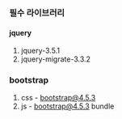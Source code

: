 ### 필수 라이브러리

#### jquery
1. jquery-3.5.1
2. jquery-migrate-3.3.2

### bootstrap
1. css - bootstrap@4.5.3
2. js - bootstrap@4.5.3 bundle
